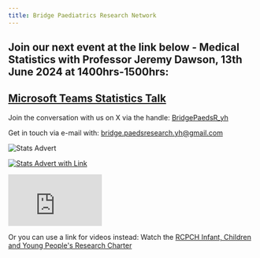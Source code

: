 ```yaml
---
title: Bridge Paediatrics Research Network
---
```


## Join our next event at the link below - Medical Statistics with Professor Jeremy Dawson, 13th June 2024 at 1400hrs-1500hrs:

## [Microsoft Teams Statistics Talk](https://tinyurl.com/959md8pr)

Join the conversation with us on X via the handle:
[BridgePaedsR_yh](https://twitter.com/BridgePaedsR_yh)

Get in touch via e-mail with:
[bridge.paedsresearch.yh@gmail.com](https://bridge.paedsresearch.yh@gmail.com)

![Stats Advert](/bridgepaediatrics/docs/assets/Email_footer_Dawson_stats.PNG)

<a href="https://tinyurl.com/959md8pr">![Stats Advert with Link](/bridgepaediatrics/docs/assets/Email_footer_Dawson_stats.PNG)</a>

<iframe width="190" height="105" src="https://www.youtube.com/embed/wWCHrONFfYQ?si=2z2IJg_2dNQfUKwK" title="YouTube video player" frameborder="0" allow="accelerometer; autoplay; clipboard-write; encrypted-media; gyroscope; picture-in-picture; web-share" referrerpolicy="strict-origin-when-cross-origin" allowfullscreen></iframe>

Or you can use a link for videos instead:
Watch the [RCPCH Infant, Children and Young People's Research Charter](https://www.youtube.com/watch?v=wWCHrONFfYQ)
